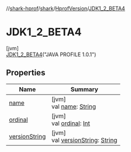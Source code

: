 //[shark-hprof](../../../../index.md)/[shark](../../index.md)/[HprofVersion](../index.md)/[JDK1_2_BETA4](index.md)

# JDK1_2_BETA4

[jvm]\
[JDK1_2_BETA4](index.md)("JAVA PROFILE 1.0.1")

## Properties

| Name | Summary |
|---|---|
| [name](../../-primitive-type/-b-o-o-l-e-a-n/index.md#-372974862%2FProperties%2F219937657) | [jvm]<br>val [name](../../-primitive-type/-b-o-o-l-e-a-n/index.md#-372974862%2FProperties%2F219937657): [String](https://kotlinlang.org/api/latest/jvm/stdlib/kotlin/-string/index.html) |
| [ordinal](../../-primitive-type/-b-o-o-l-e-a-n/index.md#-739389684%2FProperties%2F219937657) | [jvm]<br>val [ordinal](../../-primitive-type/-b-o-o-l-e-a-n/index.md#-739389684%2FProperties%2F219937657): [Int](https://kotlinlang.org/api/latest/jvm/stdlib/kotlin/-int/index.html) |
| [versionString](../version-string.md) | [jvm]<br>val [versionString](../version-string.md): [String](https://kotlinlang.org/api/latest/jvm/stdlib/kotlin/-string/index.html) |
